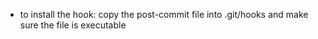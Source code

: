 - to install the hook: copy the post-commit file into .git/hooks and make sure the file is executable